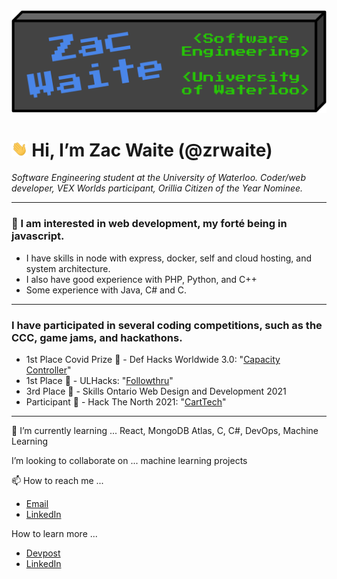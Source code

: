 <img src="./header.svg">

# <img height="25vw" src="./wave.gif"> Hi, I’m Zac Waite (@zrwaite)

*Software Engineering student at the University of Waterloo. Coder/web developer, VEX Worlds participant, Orillia Citizen of the Year Nominee.*

---

### 👀 I am interested in web development, my forté being in javascript. 
* I have skills in node with express, docker, self and cloud hosting, and system architecture. 
* I also have good experience with PHP, Python, and C++ 
* Some experience with Java, C# and C.

---

### I have participated in several coding competitions, such as the CCC, game jams, and hackathons. 
* 1st Place Covid Prize 🥇 - Def Hacks Worldwide 3.0: "[Capacity Controller](https://devpost.com/software/capacity-controller)"
* 1st Place 🥇 - ULHacks: "[Followthru](https://devpost.com/software/followthru-0cr35p)"
* 3rd Place 🥉 - Skills Ontario Web Design and Development 2021
* Participant 🏅 - Hack The North 2021: "[CartTech](https://devpost.com/software/carttech)"

---

🌱 I’m currently learning ... React, MongoDB Atlas, C, C#, DevOps, Machine Learning

I’m looking to collaborate on ... machine learning projects

📫 How to reach me ... 
* [Email](mailto:129032699zw@gmail.com)
* [LinkedIn](https://www.linkedin.com/in/zac-waite/)
<!--Contact form-->

How to learn more ...
* [Devpost](https://devpost.com/zrwaite)
* [LinkedIn](https://www.linkedin.com/in/zac-waite/)
<!-- Personal Website -->
